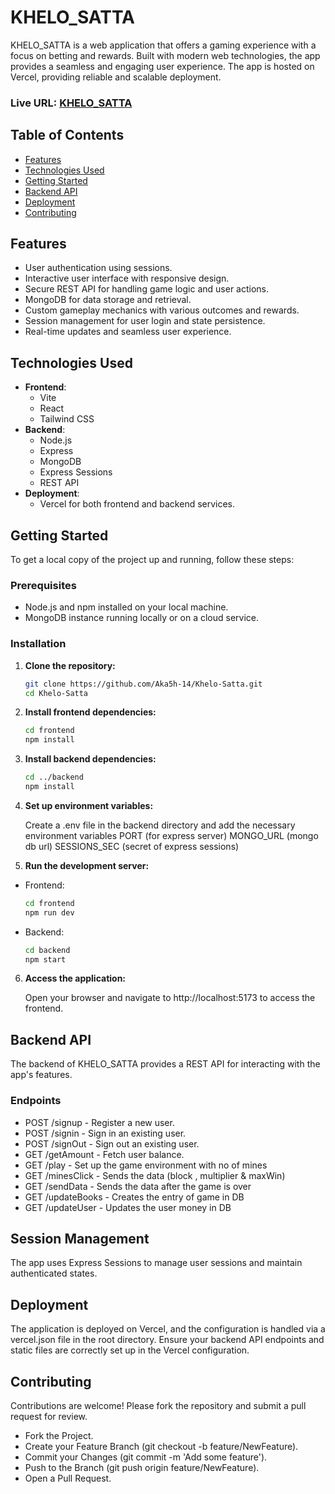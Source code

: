 # KHELO_SATTA

KHELO_SATTA is a web application that offers a gaming experience with a focus on betting and rewards. Built with modern web technologies, the app provides a seamless and engaging user experience. The app is hosted on Vercel, providing reliable and scalable deployment.

### Live URL: [KHELO_SATTA](https://khelo-satta.vercel.app/)

## Table of Contents

- [Features](#features)
- [Technologies Used](#technologies-used)
- [Getting Started](#getting-started)
- [Backend API](#backend-api)
- [Deployment](#deployment)
- [Contributing](#contributing)

## Features

- User authentication using sessions.
- Interactive user interface with responsive design.
- Secure REST API for handling game logic and user actions.
- MongoDB for data storage and retrieval.
- Custom gameplay mechanics with various outcomes and rewards.
- Session management for user login and state persistence.
- Real-time updates and seamless user experience.

## Technologies Used

- **Frontend**: 
  - Vite
  - React
  - Tailwind CSS
- **Backend**:
  - Node.js
  - Express
  - MongoDB
  - Express Sessions
  - REST API
- **Deployment**:
  - Vercel for both frontend and backend services.

## Getting Started

To get a local copy of the project up and running, follow these steps:

### Prerequisites

- Node.js and npm installed on your local machine.
- MongoDB instance running locally or on a cloud service.

### Installation

1. **Clone the repository:**

   ```bash
   git clone https://github.com/Aka5h-14/Khelo-Satta.git
   cd Khelo-Satta

2. **Install frontend dependencies:**

    ```bash
    cd frontend
    npm install

3. **Install backend dependencies:**

    ```bash
    cd ../backend
    npm install

4. **Set up environment variables:**

    Create a .env file in the backend directory and add the necessary environment variables
      PORT (for express server)
      MONGO_URL (mongo db url)
      SESSIONS_SEC (secret of express sessions)

6. **Run the development server:**

- Frontend:
    
  ```bash
  cd frontend
  npm run dev

- Backend:

  ```bash
  cd backend
  npm start

6. **Access the application:**

    Open your browser and navigate to http://localhost:5173 to access the frontend.

## Backend API

The backend of KHELO_SATTA provides a REST API for interacting with the app's features.

### Endpoints

- POST /signup - Register a new user.
- POST /signin - Sign in an existing user.
- POST /signOut - Sign out an existing user.
- GET /getAmount - Fetch user balance.
- GET /play - Set up the game environment with no of mines
- GET /minesClick - Sends the data (block , multiplier & maxWin)
- GET /sendData - Sends the data after the game is over
- GET /updateBooks - Creates the entry of game in DB
- GET /updateUser - Updates the user money in DB

## Session Management
The app uses Express Sessions to manage user sessions and maintain authenticated states.

## Deployment
The application is deployed on Vercel, and the configuration is handled via a vercel.json file in the root directory. Ensure your backend API endpoints and static files are correctly set up in the Vercel configuration.

## Contributing
Contributions are welcome! Please fork the repository and submit a pull request for review.

- Fork the Project.
- Create your Feature Branch (git checkout -b feature/NewFeature).
- Commit your Changes (git commit -m 'Add some feature').
- Push to the Branch (git push origin feature/NewFeature).
- Open a Pull Request.




